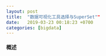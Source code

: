 ```yaml
---
layout: post
title:  "数据可视化工具选择与SuperSet""
date:   2019-03-23 00:18:23 +0700
categories: [bigdata]
---
```


#### 概述

